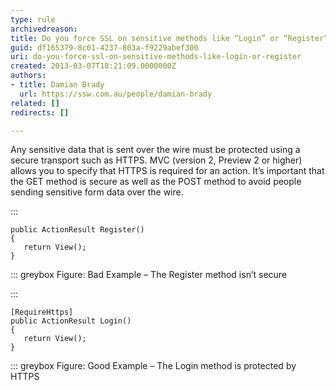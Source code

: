 ```yaml
---
type: rule
archivedreason: 
title: Do you force SSL on sensitive methods like “Login” or “Register”?
guid: df165379-8c01-4237-803a-f9229abef300
uri: do-you-force-ssl-on-sensitive-methods-like-login-or-register
created: 2013-03-07T18:21:09.0000000Z
authors:
- title: Damian Brady
  url: https://ssw.com.au/people/damian-brady
related: []
redirects: []

---
```


Any sensitive data that is sent over the wire must be protected using a secure transport such as HTTPS.  MVC (version 2, Preview 2 or higher) allows you to specify that HTTPS is required for an action.  It’s important that the GET method is secure as well as the POST method to avoid people sending sensitive form data over the wire.

<!--endintro-->



:::


```
public ActionResult Register()
{
   return View();
}
```


::: greybox
Figure: Bad Example – The Register method isn’t secure


:::


```
[RequireHttps]
public ActionResult Login()
{
   return View();
}
```


::: greybox
Figure: Good Example – The Login method is protected by HTTPS
